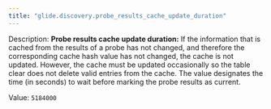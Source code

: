 ```yaml
---
title: "glide.discovery.probe_results_cache_update_duration"
---
```


Description: <b>Probe results cache update duration:</b> If the information that is cached from the results of a probe has not changed, and therefore the corresponding cache hash value has not changed, the cache is not updated. However, the cache must be updated occasionally so the table clear does not delete valid entries from the cache. The value designates the time (in seconds) to wait before marking the probe results as current.

Value: `5184000`